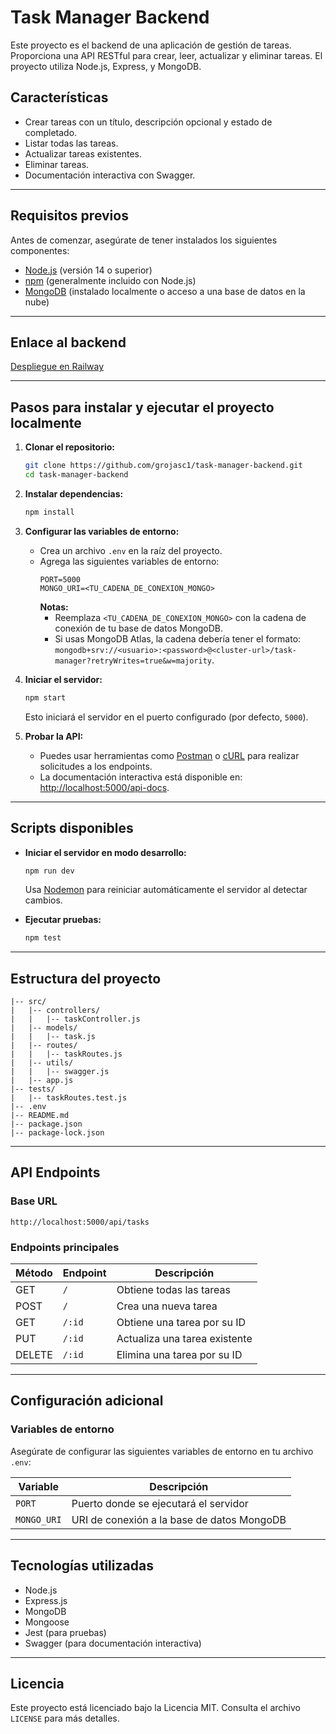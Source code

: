 # Task Manager Backend

Este proyecto es el backend de una aplicación de gestión de tareas. Proporciona una API RESTful para crear, leer, actualizar y eliminar tareas. El proyecto utiliza Node.js, Express, y MongoDB.

## Características
- Crear tareas con un título, descripción opcional y estado de completado.
- Listar todas las tareas.
- Actualizar tareas existentes.
- Eliminar tareas.
- Documentación interactiva con Swagger.

---

## Requisitos previos

Antes de comenzar, asegúrate de tener instalados los siguientes componentes:
- [Node.js](https://nodejs.org/) (versión 14 o superior)
- [npm](https://www.npmjs.com/) (generalmente incluido con Node.js)
- [MongoDB](https://www.mongodb.com/) (instalado localmente o acceso a una base de datos en la nube)

---

## Enlace al backend

[Despliegue en Railway](https://task-manager-backend-production-5cb8.up.railway.app/api/tasks)

---

## Pasos para instalar y ejecutar el proyecto localmente

1. **Clonar el repositorio:**
   ```bash
   git clone https://github.com/grojasc1/task-manager-backend.git
   cd task-manager-backend
   ```

2. **Instalar dependencias:**
   ```bash
   npm install
   ```

3. **Configurar las variables de entorno:**
   - Crea un archivo `.env` en la raíz del proyecto.
   - Agrega las siguientes variables de entorno:
     ```env
     PORT=5000
     MONGO_URI=<TU_CADENA_DE_CONEXION_MONGO>
     ```
     **Notas:**
     - Reemplaza `<TU_CADENA_DE_CONEXION_MONGO>` con la cadena de conexión de tu base de datos MongoDB.
     - Si usas MongoDB Atlas, la cadena debería tener el formato: `mongodb+srv://<usuario>:<password>@<cluster-url>/task-manager?retryWrites=true&w=majority`.

4. **Iniciar el servidor:**
   ```bash
   npm start
   ```
   Esto iniciará el servidor en el puerto configurado (por defecto, `5000`).

5. **Probar la API:**
   - Puedes usar herramientas como [Postman](https://www.postman.com/) o [cURL](https://curl.se/) para realizar solicitudes a los endpoints.
   - La documentación interactiva está disponible en: [http://localhost:5000/api-docs](http://localhost:5000/api-docs).

---

## Scripts disponibles

- **Iniciar el servidor en modo desarrollo:**
  ```bash
  npm run dev
  ```
  Usa [Nodemon](https://nodemon.io/) para reiniciar automáticamente el servidor al detectar cambios.

- **Ejecutar pruebas:**
  ```bash
  npm test
  ```

---

## Estructura del proyecto
```
|-- src/
|   |-- controllers/
|   |   |-- taskController.js
|   |-- models/
|   |   |-- task.js
|   |-- routes/
|   |   |-- taskRoutes.js
|   |-- utils/
|   |   |-- swagger.js
|   |-- app.js
|-- tests/
|   |-- taskRoutes.test.js
|-- .env
|-- README.md
|-- package.json
|-- package-lock.json
```

---

## API Endpoints

### Base URL
`http://localhost:5000/api/tasks`

### Endpoints principales

| Método | Endpoint       | Descripción                     |
|--------|----------------|---------------------------------|
| GET    | `/`            | Obtiene todas las tareas        |
| POST   | `/`            | Crea una nueva tarea            |
| GET    | `/:id`         | Obtiene una tarea por su ID     |
| PUT    | `/:id`         | Actualiza una tarea existente   |
| DELETE | `/:id`         | Elimina una tarea por su ID     |

---

## Configuración adicional

### Variables de entorno

Asegúrate de configurar las siguientes variables de entorno en tu archivo `.env`:

| Variable   | Descripción                                              |
|------------|----------------------------------------------------------|
| `PORT`     | Puerto donde se ejecutará el servidor                    |
| `MONGO_URI`| URI de conexión a la base de datos MongoDB               |


---

## Tecnologías utilizadas
- Node.js
- Express.js
- MongoDB
- Mongoose
- Jest (para pruebas)
- Swagger (para documentación interactiva)


---

## Licencia

Este proyecto está licenciado bajo la Licencia MIT. Consulta el archivo `LICENSE` para más detalles.

